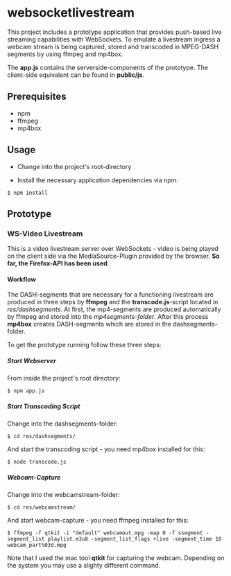 # websocketlivestream

This project includes a prototype application that provides push-based live streaming capabilities with WebSockets. To emulate a livestream ingress a webcam stream is being captured, stored and transcoded in MPEG-DASH segments by using ffmpeg and mp4box.

The **app.js** contains the serverside-components of the prototype. The client-side equivalent can be found in **public/js**.

## Prerequisites

* npm
* ffmpeg
* mp4box

## Usage

* Change into the project's root-directory

* Install the necessary application dependencies via npm:

```
$ npm install
```

## Prototype

### WS-Video Livestream

This is a video livestream server over WebSockets - video is being played on the client side via the MediaSource-Plugin provided by the browser. **So far, the Firefox-API has been used**.

#### Workflow

The DASH-segments that are necessary for a functioning livestream are produced in three steps by **ffmpeg** and the **transcode.js**-script located in *res/dashsegments*. At first, the mp4-segments are produced automatically by ffmpeg and stored into the *mp4segments-folder*. After this process **mp4box** creates DASH-segments which are stored in the dashsegments-folder. 

To get the prototype running follow these three steps:

##### Start Webserver

From inside the project's root directory:

```
$ npm app.js
```

##### Start Transcoding Script

Change into the dashsegments-folder:

```
$ cd res/dashsegments/
```

And start the transcoding script - you need mp4box installed for this:

```
$ node transcode.js
```

##### Webcam-Capture

Change into the webcamstream-folder:

```
$ cd res/webcamstream/
```

And start webcam-capture - you need ffmpeg installed for this:

```
$ ffmpeg -f qtkit -i "default" webcamout.mpg -map 0 -f ssegment -segment_list playlist.m3u8 -segment_list_flags +live -segment_time 10 webcam_part%03d.mpg
```

Note that I used the mac tool **qtkit** for capturing the webcam. Depending on the system you may use a slighty different command.